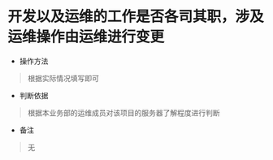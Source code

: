 # 开发以及运维的工作是否各司其职，涉及运维操作由运维进行变更

- 操作方法
> 根据实际情况填写即可

- 判断依据
> 根据本业务部的运维成员对该项目的服务器了解程度进行判断

- 备注
> 无


